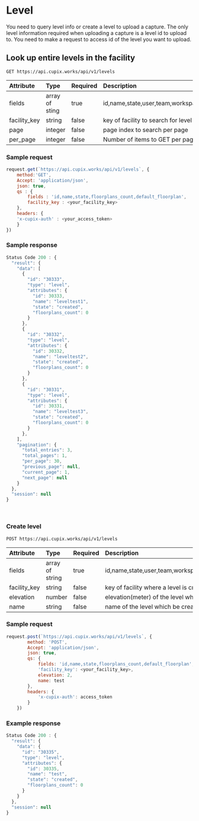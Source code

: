 # Level

You need to query level info or create a level to upload a capture.
The only level information required when uploading a capture is a level id to upload to. You need to make a request to access id of the level you want to upload.


## Look up entire levels in the facility

`GET https://api.cupix.works/api/v1/levels`

| Attribute    | Type           | Required | Description                                   |
| :----------- | :------------- | :------- | :-------------------------------------------- |
| fields       | array of sting | true     | id,name,state,user,team,workspace,facility,meta,created_at,updated_at,is_ground_level,elevation,ceiling_height,default_floorplan         |
| facility_key | string        | false    | key of facility to search for level |
| page         | integer        | false    | page index to search per page                 |
| per_page     | integer        | false    | Number of items to GET per page               |


### Sample request

```js
request.get(`https://api.cupix.works/api/v1/levels`, {
    method:'GET',
    Accept: 'application/json',
    json: true, 
    qs : {
        fields : 'id,name,state,floorplans_count,default_floorplan',
        facility_key : <your_facility_key>
    },
    headers: {
    'x-cupix-auth' : <your_access_token>
    }
})
```

### Sample response

```js
Status Code 200 : {
  "result": {
    "data": [
      {
        "id": "30333",
        "type": "level",
        "attributes": {
          "id": 30333,
          "name": "leveltest1",
          "state": "created",
          "floorplans_count": 0
        }
      },
      {
        "id": "30332",
        "type": "level",
        "attributes": {
          "id": 30332,
          "name": "leveltest2",
          "state": "created",
          "floorplans_count": 0
        }
      },
      {
        "id": "30331",
        "type": "level",
        "attributes": {
          "id": 30331,
          "name": "leveltest3",
          "state": "created",
          "floorplans_count": 0
        }
      },
    ],
    "pagination": {
      "total_entries": 3,
      "total_pages": 1,
      "per_page": 30,
      "previous_page": null,
      "current_page": 1,
      "next_page": null
    }
  },
  "session": null
}
```

<br>

### Create level

`POST https://api.cupix.works/api/v1/levels`

| Attribute    | Type           | Required | Description                                   |
|:----------|:----------|:----------|:----------|
| fields    | array of string    | true   | id,name,state,user,team,workspace,facility,meta,created_at,updated_at,is_ground_level,elevation,ceiling_height,default_floorplan    |
| facility_key    | string   | false   | key of facility where a level is created  |
| elevation   | number   | false   | elevation(meter) of the level which be created  |
| name    | string    | false   | name of the level which be created   |

### Sample request

```js
request.post(`https://api.cupix.works/api/v1/levels`, {
        method: 'POST',
        Accept: 'application/json',
        json: true,
        qs: {
            fields: 'id,name,state,floorplans_count,default_floorplan',
            'facility_key': <your_facility_key>,
            elevation: 2,
            name: test
        },
        headers: {
            'x-cupix-auth': access_token
        }
    })
```


### Example response

```js
Status Code 200 : {
  "result": {
    "data": {
      "id": "30335",
      "type": "level",
      "attributes": {
        "id": 30335,
        "name": "test",
        "state": "created",
        "floorplans_count": 0
      }
    }
  },
  "session": null
}
```

